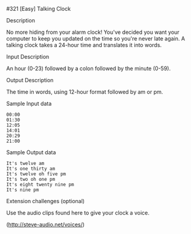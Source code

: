 #321 [Easy] Talking Clock

Description

No more hiding from your alarm clock! You've decided you want your computer to keep you updated on the time so you're never late again. A talking clock takes a 24-hour time and translates it into words. 

Input Description

An hour (0-23) followed by a colon followed by the minute (0-59).

Output Description

The time in words, using 12-hour format followed by am or pm. 

Sample Input data


```
00:00
01:30
12:05
14:01
20:29
21:00
```
Sample Output data


```
It's twelve am
It's one thirty am
It's twelve oh five pm
It's two oh one pm
It's eight twenty nine pm
It's nine pm
```
Extension challenges (optional)

Use the audio clips found here to give your clock a voice.

(http://steve-audio.net/voices/)
